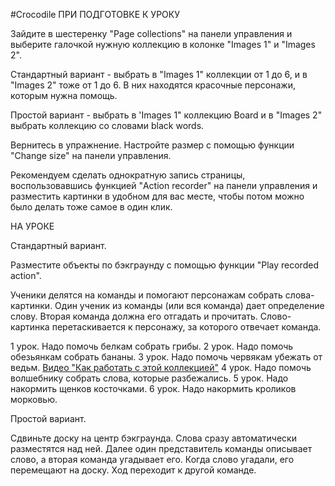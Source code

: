 #Crocodile
ПРИ ПОДГОТОВКЕ К УРОКУ 

Зайдите в шестеренку "Page collections" на панели управления и выберите галочкой нужную коллекцию в колонке "Images 1" и "Images 2". 

Стандартный вариант  - выбрать в "Images 1" коллекции от 1 до 6, и в "Images 2" тоже от 1 до 6. В них находятся красочные персонажи, которым нужна помощь.

Простой вариант - выбрать в 'Images 1" коллекцию Board и в "Images 2" выбрать коллекцию со словами black words.
 
Вернитесь в упражнение. Настройте размер с помощью функции "Change size" на панели управления. 

Рекомендуем сделать однократную запись страницы, воспользовавшись функцией "Action recorder" на панели управления и разместить картинки в удобном для вас месте, чтобы потом можно было делать тоже самое в один клик. 

НА УРОКЕ

Стандартный вариант.

Разместите объекты по бэкграунду с помощью функции "Play recorded action".

Ученики делятся на команды и помогают персонажам собрать слова-картинки. Один ученик из команды (или вся команда) дает определение слову. Вторая команда должна его отгадать и прочитать. Слово-картинка перетаскивается к персонажу, за которого отвечает команда.

1 урок. Надо помочь белкам собрать грибы.
2 урок. Надо помочь обезьянкам собрать бананы.
3 урок. Надо помочь червякам убежать от ведьм.
[Видео "Как работать с этой коллекцией"](https://vk.com/videos-127712512?section=album_1&z=video-127712512_456239056%2Fclub127712512%2Fpl_-127712512_1)
4 урок. Надо помочь волшебнику собрать слова, которые разбежались.
5 урок. Надо накормить щенков косточками.
6 урок. Надо накормить кроликов морковью.

Простой вариант. 

Сдвиньте доску на центр бэкграунда. Слова сразу автоматически разместятся над ней. Далее один представитель команды описывает слово, а вторая команда угадывает его. Когда слово угадали, его перемещают на доску. Ход переходит к другой команде. 

